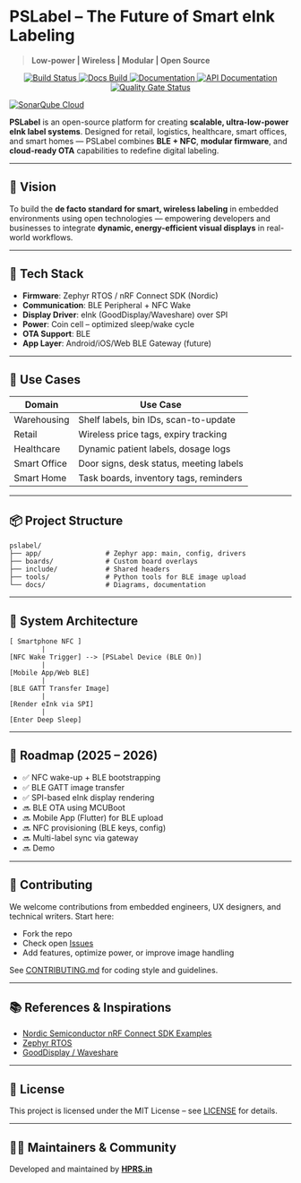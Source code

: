 
# PSLabel – The Future of Smart eInk Labeling

> **Low-power | Wireless | Modular | Open Source**

<p align="center">
  <a href="https://github.com/hprs-in/PSLabel/actions/workflows/build-using-docker.yml?query=branch%3Amain">
    <img src="https://github.com/hprs-in/PSLabel/actions/workflows/build-using-docker.yml/badge.svg?event=push" alt="Build Status">
  </a>
  <a href="https://github.com/hprs-in/PSLabel/actions/workflows/docs.yml?query=branch%3Amain">
    <img src="https://github.com/hprs-in/PSLabel/actions/workflows/docs.yml/badge.svg?event=push" alt="Docs Build">
  </a>
  <a href="https://hprs-in.github.io/PSLabel/">
    <img src="https://img.shields.io/badge/documentation-3D578C?logo=sphinx&logoColor=white" alt="Documentation">
  </a>
  <a href="https://hprs-in.github.io/PSLabel//doxygen">
    <img src="https://img.shields.io/badge/API-documentation-3D578C?logo=c&logoColor=white" alt="API Documentation">
  </a>
    <a href="https://sonarcloud.io/summary/new_code?id=hprs-in_PSLabel">
    <img src="https://sonarcloud.io/api/project_badges/measure?project=hprs-in_PSLabel&metric=alert_status" alt="Quality Gate Status">
  </a>
</p>

[![SonarQube Cloud](https://sonarcloud.io/images/project_badges/sonarcloud-light.svg)](https://sonarcloud.io/summary/new_code?id=hprs-in_PSLabel)

**PSLabel** is an open-source platform for creating **scalable, ultra-low-power eInk label systems**. Designed for retail, logistics, healthcare, smart offices, and smart homes — PSLabel combines **BLE + NFC**, **modular firmware**, and **cloud-ready OTA** capabilities to redefine digital labeling.

---

## 🌟 Vision

To build the **de facto standard for smart, wireless labeling** in embedded environments using open technologies — empowering developers and businesses to integrate **dynamic, energy-efficient visual displays** in real-world workflows.

---

## 🔧 Tech Stack

- **Firmware**: Zephyr RTOS / nRF Connect SDK (Nordic)
- **Communication**: BLE Peripheral + NFC Wake
- **Display Driver**: eInk (GoodDisplay/Waveshare) over SPI
- **Power**: Coin cell – optimized sleep/wake cycle
- **OTA Support**: BLE
- **App Layer**: Android/iOS/Web BLE Gateway (future)

---

## 🚀 Use Cases

| Domain         | Use Case                          |
|----------------|-----------------------------------|
| Warehousing    | Shelf labels, bin IDs, scan-to-update |
| Retail         | Wireless price tags, expiry tracking |
| Healthcare     | Dynamic patient labels, dosage logs |
| Smart Office   | Door signs, desk status, meeting labels |
| Smart Home     | Task boards, inventory tags, reminders |

---

## 📦 Project Structure

```
pslabel/
├── app/                # Zephyr app: main, config, drivers
├── boards/             # Custom board overlays
├── include/            # Shared headers
├── tools/              # Python tools for BLE image upload
└── docs/               # Diagrams, documentation
```

---

## 🔄 System Architecture

```
[ Smartphone NFC ]
        |
[NFC Wake Trigger] --> [PSLabel Device (BLE On)]
        |
[Mobile App/Web BLE]
        |
[BLE GATT Transfer Image]
        |
[Render eInk via SPI]
        |
[Enter Deep Sleep]
```

---

## 📅 Roadmap (2025 – 2026)

- ✅ NFC wake-up + BLE bootstrapping
- ✅ BLE GATT image transfer
- ✅ SPI-based eInk display rendering
- 🔜 BLE OTA using MCUBoot
- 🔜 Mobile App (Flutter) for BLE upload
- 🔜 NFC provisioning (BLE keys, config)
- 🔜 Multi-label sync via gateway
- 🔜 Demo

---

## 🤝 Contributing

We welcome contributions from embedded engineers, UX designers, and technical writers. Start here:

- Fork the repo
- Check open [Issues](https://github.com/hprs-in/PSLabel/issues)
- Add features, optimize power, or improve image handling

See [CONTRIBUTING.md](CONTRIBUTING.md) for coding style and guidelines.

---

## 📚 References & Inspirations

- [Nordic Semiconductor nRF Connect SDK Examples](https://github.com/nrfconnect/ncs-example-application)
- [Zephyr RTOS](https://zephyrproject.org/)
- [GoodDisplay / Waveshare](https://www.waveshare.com/)

---

## 📜 License

This project is licensed under the MIT License – see [LICENSE](LICENSE) for details.

---

## 👨‍💻 Maintainers & Community

Developed and maintained by **[HPRS.in](https://hprs.in)**  
